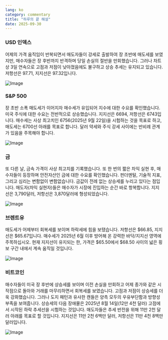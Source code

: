 ```yaml
---
lang: ko
category: commentary
title: "하루의 끝 해설"
date: 2025-09-30
---
```


### USD 인덱스

어제의 가격 움직임이 반복되면서 매도자들이 강세로 출발하여 장 초반에 매도세를 보였지만, 매수자들은 장 후반까지 반격하며 당일 손실의 절반을 만회했습니다. 그러나 차트상 3일 연속으로 고점과 저점이 낮아졌음에도 불구하고 상승 추세는 유지되고 있습니다. 저항선은 97.71, 지지선은 97.32입니다.

![Image](https://markleighedu.github.io/img/Sep-2025/30-Sep-2025/usdindex.jpg)

### S&P 500

장 초반 소폭 매도세가 이어지자 매수세가 유입되어 지수에 대한 수요를 확인했습니다. 미국 주식에 대한 수요는 전반적으로 상승했습니다. 지지선은 6694, 저항선은 6743입니다. 매수세는 사상 최고치인 6756(2025년 9월 22일)을 시험하는 것을 목표로 하고, 매도세는 6700선 아래를 목표로 합니다. 달러 약세와 주식 강세 사이에는 반비례 관계가 있음을 주목해야 합니다.

![Image](https://markleighedu.github.io/img/Sep-2025/30-Sep-2025/sp500.jpg)

### 금

또 다른 날, 금속 가격이 사상 최고치를 기록했습니다. 또 한 번의 짧은 차익 실현 후, 매수자들이 등장하며 안전자산인 금에 대한 수요를 확인했습니다. 펀더멘털, 기술적 지표, 그리고 심리는 변함없이 변함없습니다. 금값이 전례 없는 상승세를 누리고 있다는 점입니다. 매도자(차익 실현자)들은 매수자가 시장에 진입하는 순간 바로 항복합니다. 지지선은 3,790달러, 저항선은 3,870달러에 형성되었습니다.

![Image](https://markleighedu.github.io/img/Sep-2025/30-Sep-2025/gold.jpg)

### 브렌트유

매도세가 어제부터 회복세를 보이며 하락세에 힘을 보탰습니다. 저항선은 $66.85, 지지선은 $65.67입니다. 매수세가 2025년 6월 이후 방어해 온 강력한 바닥/지지선 영역에 주목하십시오. 현재 지지선이 유지되는 한, 가격은 $65.50에서 $68.50 사이의 넓은 횡보 구간 내에서 계속 움직일 것입니다.

![Image](https://markleighedu.github.io/img/Sep-2025/30-Sep-2025/brentoil.jpg)

### 비트코인

매수자들이 미국 장 후반에 상승세를 보이며 이전 손실을 만회하고 어제 종가와 같은 시작점으로 돌아와 거래를 마무리하면서 회복세를 보였습니다. 고점과 저점이 상승세를 더욱 강화했습니다. 그러나 도지 패턴과 유사한 캔들은 양측 모두의 우유부단함과 방향성 부족을 보여줍니다. 상승세의 다음 장애물은 2025년 8월 14일(12만 4천 달러) 고점에서 시작된 하락 추세선을 시험하는 것입니다. 매도자들은 추세 반전을 위해 11만 2천 달러 아래를 목표로 할 것입니다. 지지선은 11만 2천 6백만 달러, 저항선은 11만 4천 8백만 달러입니다.

![Image](https://markleighedu.github.io/img/Sep-2025/30-Sep-2025/bitcoin.jpg)

